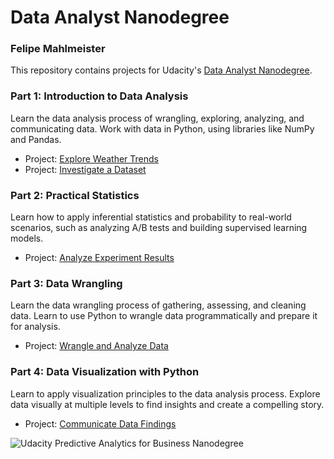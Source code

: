 # Data Analyst Nanodegree

### Felipe Mahlmeister

This repository contains projects for Udacity's [Data Analyst Nanodegree](https://www.udacity.com/course/data-analyst-nanodegree--nd002).

### Part 1: Introduction to Data Analysis

Learn the data analysis process of wrangling, exploring, analyzing, and communicating data. Work with data in Python, using libraries like NumPy and Pandas.

- Project: [Explore Weather Trends](https://github.com/fmahlmeister/Data-Analyst-Nanodegree/blob/master/1.Introduction-to-Data-Analysis/1.1.Explore-Weather-Trends.ipynb)
- Project: [Investigate a Dataset](https://github.com/fmahlmeister/Data-Analyst-Nanodegree/blob/master/1.Introduction-to-Data-Analysis/1.2.Investigate-a-Dataset.ipynb)

### Part 2: Practical Statistics
Learn how to apply inferential statistics and probability to real-world scenarios, such as analyzing A/B tests and building supervised learning models.

- Project: [Analyze Experiment Results](https://github.com/fmahlmeister/Data-Analyst-Nanodegree/blob/master/2.Practical-Statistics/2.Analyze-Experiment-Results.ipynb)

### Part 3: Data Wrangling
Learn the data wrangling process of gathering, assessing, and cleaning data. Learn to use Python to wrangle data programmatically and prepare it for analysis.

- Project: [Wrangle and Analyze Data]()

### Part 4: Data Visualization with Python
Learn to apply visualization principles to the data analysis process. Explore data visually at multiple levels to find insights and create a compelling story.

- Project: [Communicate Data Findings](https://github.com/fmahlmeister/Data-Analyst-Nanodegree/blob/master/4.Data-Visualization-with-Python/5.Communicate-Data-Findings.ipynb)

![Udacity Predictive Analytics for Business Nanodegree](https://drive.google.com/uc?export=view&id=131KpJqf0SQFzrH_KfcnpOReqSQhk9HVS)